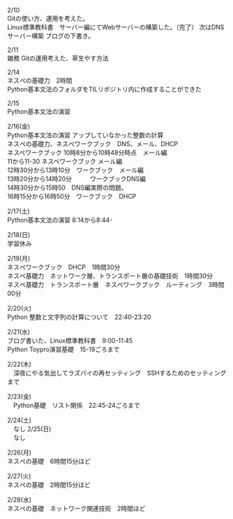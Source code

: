 2/10<br>
  Gitの使い方、運用を考えた。<br>
  Linux標準教科書　サーバー編にてWebサーバーの構築した。（完了）
  次はDNSサーバー構築
  ブログの下書き。<br>

2/11<br>
  雑務
  Gitの運用考えた、草生やす方法<br>

2/14<br>
  ネスぺの基礎力　2時間<br>
  Python基本文法のフォルダをTILリポジトリ内に作成することができた<br>

2/15<br>
  Python基本文法の演習<br>

2/16(金)<br>
 Python基本文法の演習 アップしていなかった整数の計算<br>
 ネスぺの基礎力、ネスぺワークブック　DNS、メール、DHCP<br>
 ネスペワークブック 10時8分から10時48分時点　メール編<br>
 11から11-30 ネスペワークブック メール編<br>
 12時30分から13時10分　ワークブック　メール編<br>
 13時20分から14時20分　　　ワークブックDNS編<br>
 14時30分から15時50　DNS編実際の問題。<br>
 16時15分から16時50分　ワークブック　DHCP<br>

2/17(土)<br>
 Python基本文法の演習 8:14から8:44-<br>

2/18(日)<br>
 学習休み<br>

2/19(月)<br>
 ネスぺワークブック　DHCP　1時間30分<br>
 ネスぺ基礎力　ネットワーク層、トランスポート層の基礎技術　1時間30分<br>
 ネスぺ基礎力　トランスポート層　ネスぺワークブック　ルーティング　3時間00分<br>

2/20(火)<br>
 Python 整数と文字列の計算について　22:40-23:20<br>

2/21(水)<br>
 ブログ書いた、Linux標準教科書　9:00-11:45<br>
 Python Toypro演習基礎　15-19ごろまで<br>

 2/22(木)<br>
　深夜にやる気出してラズパイの再セッティング　SSHするためのセッティングまで <br>

 2/23(金)<br>
　Python基礎　リスト関係　22:45-24ごろまで<br>

 2/24(土)<br>
　なし
 2/25(日)<br>
　なし
 
 2/26(月)<br>
ネスぺの基礎　6時間15分ほど　

2/27(火)<br>
 ネスぺの基礎　2時間15分ほど　

 2/28(水)<br>
 ネスぺの基礎　ネットワーク関連技術　2時間ほど　
